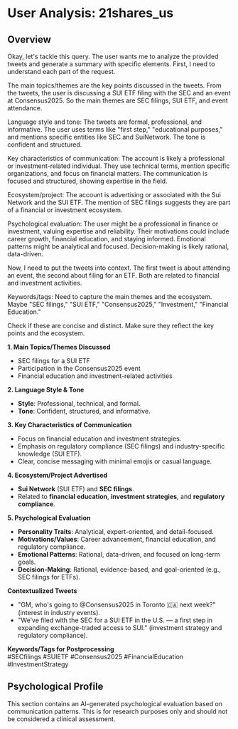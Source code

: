 # User Analysis: 21shares_us

## Overview

<think>
Okay, let's tackle this query. The user wants me to analyze the provided tweets and generate a summary with specific elements. First, I need to understand each part of the request.

The main topics/themes are the key points discussed in the tweets. From the tweets, the user is discussing a SUI ETF filing with the SEC and an event at Consensus2025. So the main themes are SEC filings, SUI ETF, and event attendance.

Language style and tone: The tweets are formal, professional, and informative. The user uses terms like "first step," "educational purposes," and mentions specific entities like SEC and SuiNetwork. The tone is confident and structured.

Key characteristics of communication: The account is likely a professional or investment-related individual. They use technical terms, mention specific organizations, and focus on financial matters. The communication is focused and structured, showing expertise in the field.

Ecosystem/project: The account is advertising or associated with the Sui Network and the SUI ETF. The mention of SEC filings suggests they are part of a financial or investment ecosystem.

Psychological evaluation: The user might be a professional in finance or investment, valuing expertise and reliability. Their motivations could include career growth, financial education, and staying informed. Emotional patterns might be analytical and focused. Decision-making is likely rational, data-driven.

Now, I need to put the tweets into context. The first tweet is about attending an event, the second about filing for an ETF. Both are related to financial and investment activities.

Keywords/tags: Need to capture the main themes and the ecosystem. Maybe "SEC filings," "SUI ETF," "Consensus2025," "Investment," "Financial Education."

Check if these are concise and distinct. Make sure they reflect the key points and the ecosystem.
</think>

**1. Main Topics/Themes Discussed**  
- SEC filings for a SUI ETF  
- Participation in the Consensus2025 event  
- Financial education and investment-related activities  

**2. Language Style & Tone**  
- **Style**: Professional, technical, and formal.  
- **Tone**: Confident, structured, and informative.  

**3. Key Characteristics of Communication**  
- Focus on financial education and investment strategies.  
- Emphasis on regulatory compliance (SEC filings) and industry-specific knowledge (SUI ETF).  
- Clear, concise messaging with minimal emojis or casual language.  

**4. Ecosystem/Project Advertised**  
- **Sui Network** (SUI ETF) and **SEC filings**.  
- Related to **financial education**, **investment strategies**, and **regulatory compliance**.  

**5. Psychological Evaluation**  
- **Personality Traits**: Analytical, expert-oriented, and detail-focused.  
- **Motivations/Values**: Career advancement, financial education, and regulatory compliance.  
- **Emotional Patterns**: Rational, data-driven, and focused on long-term goals.  
- **Decision-Making**: Rational, evidence-based, and goal-oriented (e.g., SEC filings for ETFs).  

**Contextualized Tweets**  
- "GM, who's going to @Consensus2025 in Toronto 🇨🇦 next week?" (interest in industry events).  
- "We’ve filed with the SEC for a SUI ETF in the U.S. — a first step in expanding exchange-traded access to SUI." (investment strategy and regulatory compliance).  

**Keywords/Tags for Postprocessing**  
#SECfilings #SUIETF #Consensus2025 #FinancialEducation #InvestmentStrategy

## Psychological Profile

This section contains an AI-generated psychological evaluation based on communication patterns. This is for research purposes only and should not be considered a clinical assessment.